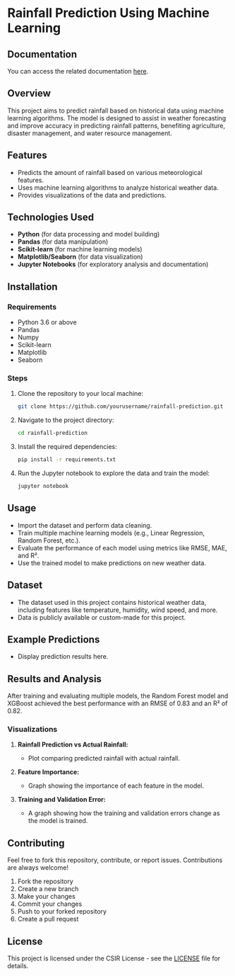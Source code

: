 # Rainfall Prediction Using Machine Learning 

## Documentation

You can access the related documentation [here](https://docs.google.com/document/d/16p8UUPCuUkwHRi5bispmXUEPQqchXkXe/edit?usp=drive_link&ouid=104398427413822736555&rtpof=true&sd=true).

## Overview

This project aims to predict rainfall based on historical data using machine learning algorithms. The model is designed to assist in weather forecasting and improve accuracy in predicting rainfall patterns, benefiting agriculture, disaster management, and water resource management.

## Features

- Predicts the amount of rainfall based on various meteorological features.
- Uses machine learning algorithms to analyze historical weather data.
- Provides visualizations of the data and predictions.

## Technologies Used

- **Python** (for data processing and model building)
- **Pandas** (for data manipulation)
- **Scikit-learn** (for machine learning models)
- **Matplotlib/Seaborn** (for data visualization)
- **Jupyter Notebooks** (for exploratory analysis and documentation)

## Installation

### Requirements

- Python 3.6 or above
- Pandas
- Numpy
- Scikit-learn
- Matplotlib
- Seaborn

### Steps

1. Clone the repository to your local machine:

   ```bash
   git clone https://github.com/yourusername/rainfall-prediction.git
   ```

2. Navigate to the project directory:

   ```bash
   cd rainfall-prediction
   ```

3. Install the required dependencies:

   ```bash
   pip install -r requirements.txt
   ```

4. Run the Jupyter notebook to explore the data and train the model:

   ```bash
   jupyter notebook
   ```

## Usage

- Import the dataset and perform data cleaning.
- Train multiple machine learning models (e.g., Linear Regression, Random Forest, etc.).
- Evaluate the performance of each model using metrics like RMSE, MAE, and R².
- Use the trained model to make predictions on new weather data.

## Dataset

- The dataset used in this project contains historical weather data, including features like temperature, humidity, wind speed, and more.
- Data is publicly available or custom-made for this project.

## Example Predictions

- Display prediction results here.

## Results and Analysis

After training and evaluating multiple models, the Random Forest model and XGBoost achieved the best performance with an RMSE of 0.83 and an R² of 0.82.

### Visualizations

1. **Rainfall Prediction vs Actual Rainfall:**
   - Plot comparing predicted rainfall with actual rainfall.

2. **Feature Importance:**
   - Graph showing the importance of each feature in the model.

3. **Training and Validation Error:**
   - A graph showing how the training and validation errors change as the model is trained.

## Contributing

Feel free to fork this repository, contribute, or report issues. Contributions are always welcome!

1. Fork the repository
2. Create a new branch
3. Make your changes
4. Commit your changes
5. Push to your forked repository
6. Create a pull request

## License

This project is licensed under the CSIR License - see the [LICENSE](LICENSE) file for details.
